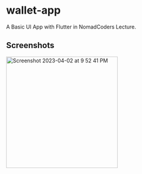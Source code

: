 # wallet-app

A Basic UI App with Flutter in NomadCoders Lecture.

## Screenshots

<img width="300" alt="Screenshot 2023-04-02 at 9 52 41 PM" src="https://user-images.githubusercontent.com/64528476/229357259-5680bbfa-e80f-4e2c-8acb-dab4f8777bc2.png">
